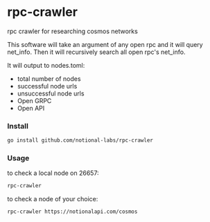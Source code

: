 # rpc-crawler
rpc crawler for researching cosmos networks

This software will take an argument of any open rpc and it will query net_info.  Then it will recursively search all open rpc's net_info.

It will output to nodes.toml:

* total number of nodes
* successful node urls
* unsuccessful node urls
* Open GRPC
* Open API


### Install
```bash
go install github.com/notional-labs/rpc-crawler
```

### Usage

to check a local node on 26657:
```bash
rpc-crawler
```

to check a node of your choice:
```bash
rpc-crawler https://notionalapi.com/cosmos
```





